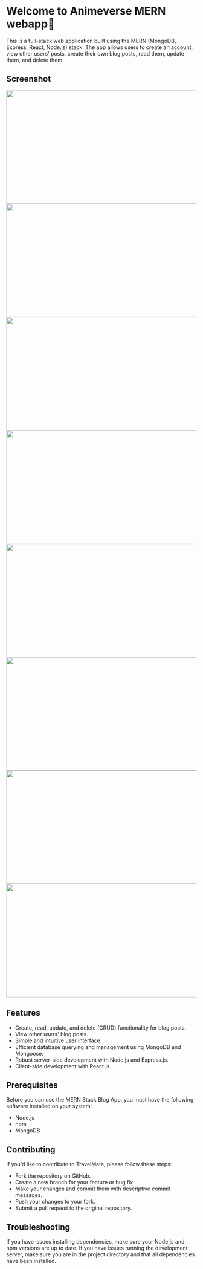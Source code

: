 # Welcome to Animeverse MERN webapp👋
This is a full-stack web application built using the MERN (MongoDB, Express, React, Node.js) stack. The app allows users to create an account, view other users' posts, create their own blog posts, read them, update them, and delete them.

## Screenshot
<img src="https://user-images.githubusercontent.com/66557474/233486444-c5e17a90-68d4-4fd1-8ad1-5be04a0ae22e.PNG"  width="600" height="300"> <img src="https://user-images.githubusercontent.com/66557474/233486809-44ea769e-41ac-4303-a97b-9a39b4376af1.PNG"  width="600" height="300"> <img src="https://user-images.githubusercontent.com/66557474/233486958-56fd079b-71bb-4e71-91a0-85394cda10c5.PNG"  width="600" height="300"> <img src="https://user-images.githubusercontent.com/66557474/233487080-9498d1da-aab2-4741-bbfd-b701bbf4e965.PNG"  width="600" height="300"> <img src="https://user-images.githubusercontent.com/66557474/233487233-1b889e15-ab74-4c83-9198-862e8f7f5c12.PNG"  width="600" height="300"> <img src="https://user-images.githubusercontent.com/66557474/233487410-9f8b8d83-a886-4186-9966-62c3db8a89ce.PNG"  width="600" height="300"> <img src="https://user-images.githubusercontent.com/66557474/233487529-47086121-0de9-4eac-927d-74f715d1fcd5.PNG"  width="600" height="300"> <img src="https://user-images.githubusercontent.com/66557474/233487572-ecb22208-bc43-4af2-a74b-b0931c604e5f.PNG"  width="600" height="300"> 

## Features
- Create, read, update, and delete (CRUD) functionality for blog posts.
- View other users' blog posts.
- Simple and intuitive user interface.
- Efficient database querying and management using MongoDB and Mongoose.
- Robust server-side development with Node.js and Express.js.
- Client-side development with React.js.

## Prerequisites
Before you can use the MERN Stack Blog App, you must have the following software installed on your system:

- Node.js
- npm
- MongoDB

## Contributing
If you'd like to contribute to TravelMate, please follow these steps:

- Fork the repository on GitHub.
- Create a new branch for your feature or bug fix.
- Make your changes and commit them with descriptive commit messages.
- Push your changes to your fork.
- Submit a pull request to the original repository.

## Troubleshooting
If you have issues installing dependencies, make sure your Node.js and npm versions are up to date.
If you have issues running the development server, make sure you are in the project directory and that all dependencies have been installed.



